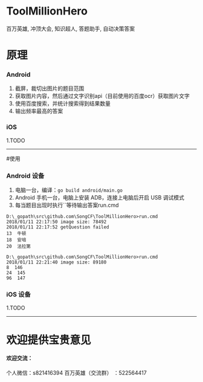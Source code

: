 # ToolMillionHero
百万英雄, 冲顶大会, 知识超人, 答题助手, 自动决策答案


# 原理
### Android
1. 截屏，裁切出图片的题目范围
2. 获取图片内容，然后通过文字识别api（目前使用的百度ocr）获取图片文字
3. 使用百度搜索，并统计搜索得到结果数量
4. 输出频率最高的答案

### iOS
1.TODO

---

#使用
### Android 设备
1. 电脑一台，编译：`go build android/main.go`
2. Android 手机一台，电脑上安装 ADB，连接上电脑后开启 USB 调试模式
3. 每当题目出现时执行``等待输出答案run.cmd

```$shell
D:\_gopath\src\github.com\SongCF\ToolMillionHero>run.cmd
2018/01/11 22:17:50 image size: 78492
2018/01/11 22:17:52 getQuestion failed
13  牛顿
18  安培
20  法拉第

D:\_gopath\src\github.com\SongCF\ToolMillionHero>run.cmd
2018/01/11 22:21:40 image size: 89180
8  146
24  145
96  147
```


### iOS 设备
1.TODO


---

# 欢迎提供宝贵意见

#### 欢迎交流：
个人微信：s821416394
百万英雄（交流群） ：522564417

